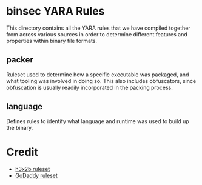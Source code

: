 # binsec YARA Rules

This directory contains all the YARA rules that we have compiled together from across various sources in order to determine different features and properties within binary file formats.

## packer

Ruleset used to determine how a specific executable was packaged, and what tooling was involved in doing so. This also includes obfuscators, since obfuscation is usually readily incorporated in the packing process.

## language

Defines rules to identify what language and runtime was used to build up the binary.

# Credit

* [h3x2b ruleset](https://github.com/h3x2b/yara-rules)
* [GoDaddy ruleset](https://github.com/godaddy/yara-rules)
